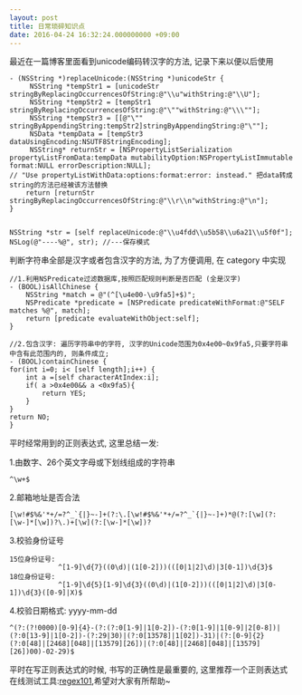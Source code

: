 ```yaml
---
layout: post
title: 日常琐碎知识点
date: 2016-04-24 16:32:24.000000000 +09:00
---
```

最近在一篇博客里面看到unicode编码转汉字的方法, 记录下来以便以后使用

	- (NSString *)replaceUnicode:(NSString *)unicodeStr {
   		 NSString *tempStr1 = [unicodeStr 	stringByReplacingOccurrencesOfString:@"\\u"withString:@"\\U"];
   		 NSString *tempStr2 = [tempStr1 stringByReplacingOccurrencesOfString:@"\""withString:@"\\\""];
   		 NSString *tempStr3 = [[@"\"" stringByAppendingString:tempStr2]stringByAppendingString:@"\""];
    	 NSData *tempData = [tempStr3 dataUsingEncoding:NSUTF8StringEncoding];
   		 NSString* returnStr = [NSPropertyListSerialization propertyListFromData:tempData mutabilityOption:NSPropertyListImmutable format:NULL errorDescription:NULL];
    // "Use propertyListWithData:options:format:error: instead." 把data转成string的方法已经被该方法替换
    	return [returnStr stringByReplacingOccurrencesOfString:@"\\r\\n"withString:@"\n"];
	}	


	NSString *str = [self replaceUnicode:@"\\u4fdd\\u5b58\\u6a21\\u5f0f"];
    NSLog(@"----%@", str); //---保存模式
    
    
判断字符串全部是汉字或者包含汉字的方法, 为了方便调用, 在 category 中实现 


	//1.利用NSPredicate过滤数据库,按照匹配规则判断是否匹配 (全是汉字)
	- (BOOL)isAllChinese {
    	NSString *match = @"(^[\u4e00-\u9fa5]+$)";
    	NSPredicate *predicate = [NSPredicate predicateWithFormat:@"SELF matches %@", match];
    	return [predicate evaluateWithObject:self];
	}
	
	//2.包含汉字: 遍历字符串中的字符, 汉字的Unicode范围为0x4e00~0x9fa5,只要字符串中含有此范围内的, 则条件成立;
	- (BOOL)containChinese {
    for(int i=0; i< [self length];i++) {
        int a =[self characterAtIndex:i];
        if( a >0x4e00&& a <0x9fa5){
            return YES;
        }
    }
    return NO;
	}

平时经常用到的正则表达式, 这里总结一发:

1.由数字、26个英文字母或下划线组成的字符串
	
	^\w+$
	

2.邮箱地址是否合法
	
	[\w!#$%&'*+/=?^_`{|}~-]+(?:\.[\w!#$%&'*+/=?^_`{|}~-]+)*@(?:[\w](?:[\w-]*[\w])?\.)+[\w](?:[\w-]*[\w])?
	
3.校验身份证号

	15位身份证号:
				^[1-9]\d{7}((0\d)|(1[0-2]))(([0|1|2]\d)|3[0-1])\d{3}$
	18位身份证号:
				^[1-9]\d{5}[1-9]\d{3}((0\d)|(1[0-2]))(([0|1|2]\d)|3[0-1])\d{3}([0-9]|X)$
				
4.校验日期格式: yyyy-mm-dd

	^(?:(?!0000)[0-9]{4}-(?:(?:0[1-9]|1[0-2])-(?:0[1-9]|1[0-9]|2[0-8])|(?:0[13-9]|1[0-2])-(?:29|30)|(?:0[13578]|1[02])-31)|(?:[0-9]{2}(?:0[48]|[2468][048]|[13579][26])|(?:0[48]|[2468][048]|[13579][26])00)-02-29)$
	
平时在写正则表达式的时候, 书写的正确性是最重要的, 这里推荐一个正则表达式在线测试工具:[regex101](https://regex101.com/#javascript),希望对大家有所帮助~
